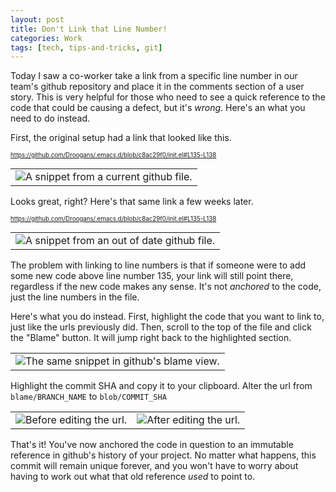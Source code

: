 ```yaml
---
layout: post
title: Don't Link that Line Number!
categories: Work
tags: [tech, tips-and-tricks, git]
---
```


Today I saw a co-worker take a link from a specific line number in our team's github repository and place it in the comments section of a user story. This is very helpful for those who need to see a quick reference to the code that could be causing a defect, but it's *wrong*. Here's an what you need to do instead.

First, the original setup had a link that looked like this.

<sub><sub>https://github.com/Droogans/.emacs.d/blob/c8ac29f0/init.el#L135-L138</sub></sub>

<table>
 <tr>
  <td align="center">
   <img src="http://i.imgur.com/RcNvi1C.png" alt="A snippet from a current github file."></img>
  </td>
 </tr>
</table>

Looks great, right? Here's that same link a few weeks later.

<sub><sub>https://github.com/Droogans/.emacs.d/blob/c8ac29f0/init.el#L135-L138</sub></sub>

<table>
 <tr>
  <td align="center">
   <img src="http://i.imgur.com/DkKkwJV.png" alt="A snippet from an out of date github file."></img>
  </td>
 </tr>
</table>

The problem with linking to line numbers is that if someone were to add some new code above line number 135, your link will still point there, regardless if the new code makes any sense. It's not *anchored* to the code, just the line numbers in the file.

Here's what you do instead. First, highlight the code that you want to link to, just like the urls previously did. Then, scroll to the top of the file and click the "Blame" button. It will jump right back to the highlighted section.

<table>
 <tr>
  <td align="center">
   <img src="http://i.imgur.com/n1lVmsZ.png" alt="The same snippet in github's blame view."></img>
  </td>
 </tr>
</table>

Highlight the commit SHA and copy it to your clipboard. Alter the url from `blame/BRANCH_NAME` to `blob/COMMIT_SHA`

<table>
 <tr>
  <td align="center">
   <img src="http://i.imgur.com/Na2qRNS.png" alt="Before editing the url."></img>
  </td>
  <td align="center">
   <img src="http://i.imgur.com/mUhKasz.png" alt="After editing the url."></img>
  </td>
 </tr>
</table>

That's it! You've now anchored the code in question to an immutable reference in github's history of your project. No matter what happens, this commit will remain unique forever, and you won't have to worry about having to work out what that old reference *used* to point to.

